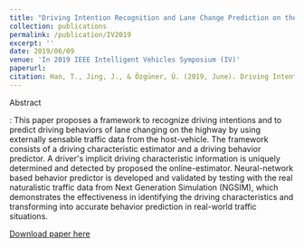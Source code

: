 ```yaml
---
title: "Driving Intention Recognition and Lane Change Prediction on the Highway."
collection: publications
permalink: /publication/IV2019
excerpt: ''
date: 2019/06/09
venue: 'In 2019 IEEE Intelligent Vehicles Symposium (IV)'
paperurl: 
citation: Han, T., Jing, J., & Özgüner, Ü. (2019, June). Driving Intention Recognition and Lane Change Prediction on the Highway. In 2019 IEEE Intelligent Vehicles Symposium (IV) (pp. 957-962).
---
```

Abstract

:    This paper proposes a framework to recognize driving intentions and to predict driving behaviors of lane changing on the highway by using externally sensable traffic data from the host-vehicle. The framework consists of a driving characteristic estimator and a driving behavior predictor. A driver's implicit driving characteristic information is uniquely determined and detected by proposed the online-estimator. Neural-network based behavior predictor is developed and validated by testing with the real naturalistic traffic data from Next Generation Simulation (NGSIM), which demonstrates the effectiveness in identifying the driving characteristics and transforming into accurate behavior prediction in real-world traffic situations.

[Download paper here](http://hantw007.github.io/files/driving_intention_laneChange.pdf)
